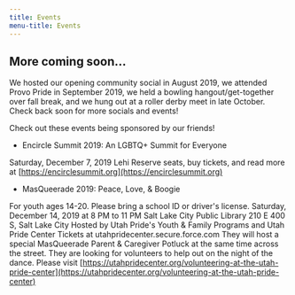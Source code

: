 ```yaml
---
title: Events
menu-title: Events
---
```




## More coming soon...

We hosted our opening community social in August 2019, we attended Provo Pride in September 2019, we held a bowling hangout/get-together over fall break, and we hung out at a roller derby meet in late October. Check back soon for more socials and events! 

Check out these events being sponsored by our friends!

- Encircle Summit 2019: An LGBTQ+ Summit for Everyone

Saturday, December 7, 2019
Lehi
Reserve seats, buy tickets, and read more at [https://encirclesummit.org](https://encirclesummit.org) 

- MasQueerade 2019: Peace, Love, & Boogie

For youth ages 14-20. Please bring a school ID or driver's license. 
Saturday, December 14, 2019 at 8 PM to 11 PM
Salt Lake City Public Library
210 E 400 S, Salt Lake City
Hosted by Utah Pride's Youth & Family Programs and Utah Pride Center
Tickets at utahpridecenter.secure.force.com
They will host a special MasQueerade Parent & Caregiver Potluck at the same time across the street. 
They are looking for volunteers to help out on the night of the dance. Please visit [https://utahpridecenter.org/volunteering-at-the-utah-pride-center](https://utahpridecenter.org/volunteering-at-the-utah-pride-center)
